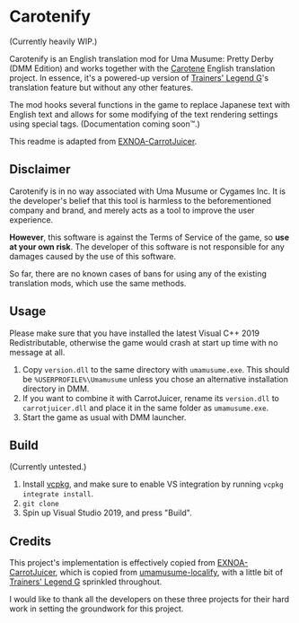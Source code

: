 # Carotenify
(Currently heavily WIP.)

Carotenify is an English translation mod for Uma Musume: Pretty Derby (DMM Edition) and works together with the [Carotene](https://github.com/KevinVG207/Uma-Carotene) English translation project. In essence, it's a powered-up version of [Trainers' Legend G](https://github.com/MinamiChiwa/Trainers-Legend-G)'s translation feature but without any other features.

The mod hooks several functions in the game to replace Japanese text with English text and allows for some modifying of the text rendering settings using special tags. (Documentation coming soon™.)

This readme is adapted from [EXNOA-CarrotJuicer](https://github.com/CNA-Bld/EXNOA-CarrotJuicer/blob/master/README.md).

## Disclaimer
Carotenify is in no way associated with Uma Musume or Cygames Inc. It is the developer's belief that this tool is harmless to the beforementioned company and brand, and merely acts as a tool to improve the user experience.

**However**, this software is against the Terms of Service of the game, so **use at your own risk**. The developer of this software is not responsible for any damages caused by the use of this software.

So far, there are no known cases of bans for using any of the existing translation mods, which use the same methods.


## Usage
Please make sure that you have installed the latest Visual C++ 2019 Redistributable, otherwise the game would crash at start up time with no message at all.

1. Copy `version.dll` to the same directory with `umamusume.exe`. This should be `%USERPROFILE%\Umamusume` unless you chose an alternative installation directory in DMM.
2. If you want to combine it with CarrotJuicer, rename its `version.dll` to `carrotjuicer.dll` and place it in the same folder as `umamusume.exe`.
3. Start the game as usual with DMM launcher.

## Build
(Currently untested.)
1. Install [vcpkg](https://vcpkg.io/en/getting-started.html), and make sure to enable VS integration by running `vcpkg integrate install`.
2. `git clone`
3. Spin up Visual Studio 2019, and press "Build".

## Credits
This project's implementation is effectively copied from [EXNOA-CarrotJuicer](https://github.com/CNA-Bld/EXNOA-CarrotJuicer), which is copied from [umamusume-localify](https://github.com/GEEKiDoS/umamusume-localify), with a little bit of [Trainers' Legend G](https://github.com/MinamiChiwa/Trainers-Legend-G) sprinkled throughout.

I would like to thank all the developers on these three projects for their hard work in setting the groundwork for this project.
